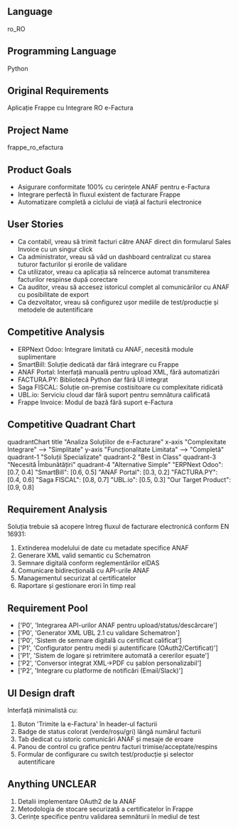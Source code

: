 ## Language

ro_RO

## Programming Language

Python

## Original Requirements

Aplicație Frappe cu Integrare RO e-Factura

## Project Name

frappe_ro_efactura

## Product Goals

- Asigurare conformitate 100% cu cerințele ANAF pentru e-Factura
- Integrare perfectă în fluxul existent de facturare Frappe
- Automatizare completă a ciclului de viață al facturii electronice

## User Stories

- Ca contabil, vreau să trimit facturi către ANAF direct din formularul Sales Invoice cu un singur click
- Ca administrator, vreau să văd un dashboard centralizat cu starea tuturor facturilor și erorile de validare
- Ca utilizator, vreau ca aplicația să reîncerce automat transmiterea facturilor respinse după corectare
- Ca auditor, vreau să accesez istoricul complet al comunicărilor cu ANAF cu posibilitate de export
- Ca dezvoltator, vreau să configurez ușor mediile de test/producție și metodele de autentificare

## Competitive Analysis

- ERPNext Odoo: Integrare limitată cu ANAF, necesită module suplimentare
- SmartBill: Soluție dedicată dar fără integrare cu Frappe
- ANAF Portal: Interfață manuală pentru upload XML, fără automatizări
- FACTURA.PY: Bibliotecă Python dar fără UI integrat
- Saga FISCAL: Soluție on-premise costisitoare cu complexitate ridicată
- UBL.io: Serviciu cloud dar fără suport pentru semnătura calificată
- Frappe Invoice: Modul de bază fără suport e-Factura

## Competitive Quadrant Chart

quadrantChart
    title "Analiza Soluțiilor de e-Facturare"
    x-axis "Complexitate Integrare" --> "Simplitate"
    y-axis "Funcționalitate Limitata" --> "Completă"
    quadrant-1 "Soluții Specializate"
    quadrant-2 "Best in Class"
    quadrant-3 "Necesită Îmbunătățiri"
    quadrant-4 "Alternative Simple"
    "ERPNext Odoo": [0.7, 0.4]
    "SmartBill": [0.6, 0.5]
    "ANAF Portal": [0.3, 0.2]
    "FACTURA.PY": [0.4, 0.6]
    "Saga FISCAL": [0.8, 0.7]
    "UBL.io": [0.5, 0.3]
    "Our Target Product": [0.9, 0.8]

## Requirement Analysis

Soluția trebuie să acopere întreg fluxul de facturare electronică conform EN 16931:
1. Extinderea modelului de date cu metadate specifice ANAF
2. Generare XML valid semantic cu Schematron
3. Semnare digitală conform reglementărilor eIDAS
4. Comunicare bidirecțională cu API-urile ANAF
5. Managementul securizat al certificatelor
6. Raportare și gestionare erori în timp real

## Requirement Pool

- ['P0', 'Integrarea API-urilor ANAF pentru upload/status/descărcare']
- ['P0', 'Generator XML UBL 2.1 cu validare Schematron']
- ['P0', 'Sistem de semnare digitală cu certificat calificat']
- ['P1', 'Configurator pentru medii și autentificare (OAuth2/Certificat)']
- ['P1', 'Sistem de logare și retrimitere automată a cererilor eșuate']
- ['P2', 'Conversor integrat XML->PDF cu șablon personalizabil']
- ['P2', 'Integrare cu platforme de notificări (Email/Slack)']

## UI Design draft

Interfață minimalistă cu:
1. Buton 'Trimite la e-Factura' în header-ul facturii
2. Badge de status colorat (verde/roșu/gri) lângă numărul facturii
3. Tab dedicat cu istoric comunicări ANAF și mesaje de eroare
4. Panou de control cu grafice pentru facturi trimise/acceptate/respins
5. Formular de configurare cu switch test/producție și selector autentificare

## Anything UNCLEAR

1. Detalii implementare OAuth2 de la ANAF
2. Metodologia de stocare securizată a certificatelor în Frappe
3. Cerințe specifice pentru validarea semnăturii în mediul de test

